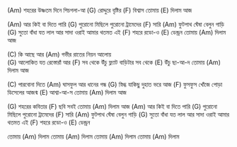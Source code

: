 (Am) শহরের উষ্ণতম দিনে
পিচগলা-আ (G) রোদ্দুরে 
বৃষ্টির (F) বিশ্বাস
তোমায় (E) দিলাম আজ

(Am) আর কিই বা দিতে পারি 
(G) পুরোনো মিছিলে পুরোনো ট্রামেদের (F) সারি
(Am) ফুটপাথ ঘেঁষা বেলুন গাড়ি 
(G) সুতো বাঁধা যত লাল আর সাদা 
ওরাই আমার থতমত এই (F) শহরে
রডো-ও (E) ডেন্ড্রন
তোমায় (Am) দিলাম আজ

(C) কি আছে আর 
(Am) গভীর রাতের নিয়ন আলোয়  
(G) আলোকিত যত রেস্তোরাঁ আর 
(F) সব থেকে উঁচু ফ্ল্যাট বাড়িটার
সব থেকে (E) উঁচু ছা-আ-দ
তোমায় (Am) দিলাম আজ

(C) পারবোনা দিতে
(Am) ঘাসফুল আর ধানের গন্ধ
(G) স্নিগ্ধ যাকিছু দুহাত ভরে আজ
(F) ফুসফুস খোঁজে পোড়া ডিসেলের 
আজন্ম (E) আশ্বা-আ-স
তোমায় (Am) দিলাম আজ

(G) শহরের কবিতার (F) ছবি সবই
তোমায় (Am) দিলাম আজ
(Am) আর কিই বা দিতে পারি 
(G) পুরোনো মিছিলে পুরোনো ট্রামেদের (F) সারি
(Am) ফুটপাথ ঘেঁষা বেলুন গাড়ি 
(G) সুতো বাঁধা যত লাল আর সাদা 
ওরাই আমার থতমত এই (F) শহরে
রডো-ও (E) ডেন্ড্রন

তোমায় (Am) দিলাম
তোমায় (Am) দিলাম
তোমায় (Am) দিলাম
তোমায় (Am) দিলাম
